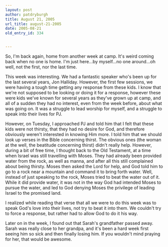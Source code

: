 ```yaml
---
layout: post
author: patdryburgh
title: August 21, 2005
url_title: august-21-2005
date: 2005-08-21
old_entry_id: 334


---
```


So, I'm back again, home from another week at camp. It's weird coming back when no one is home. I'm just here...by myself...no one around...oh well, not the first, nor the last time. 

This week was interesting. We had a fantastic speaker who's been up for the last several years, Jon Halliday. However, the first few sessions, we were having a tough time getting any response from these kids. I know that we're not supposed to be looking or doing it for a response, however these were kids we've known for several years as they've grown up at camp, and all of a sudden they had no interest, even from the week before, about what was going on. It was a struggle to lead worship for myself, and a struggle to speak into their lives for PJ. 

However, on Tuesday, I approached PJ and told him that I felt that these kids were not thirsty, that they had no desire for God, and therefore obviously weren't interested in knowing Him more. I told him that we should look up verses in the Bible concerning thirst. The obvious ones (the woman at the well, the beatitude concerning thirst) didn't really help. However, during a bit of free time, I thought back to the Old Testament, at a time when Israel was still travelling with Moses. They had already been provided water from the rock, as well as manna, and after all this still complained about being thirsty. Moses then asked the Lord for help, and God told him to go to a rock near a mountain and command it to bring forth water. Well, instead of just speaking to the rock, Moses tried to beat the water out of it. While it did provide water, it was not in the way God had intended Moses to pursue the water, and led to God denying Moses the privilege of leading Israel to the promised land. 

I realized while reading that verse that all we were to do this week was to speak God's love into their lives, not try to beat it into them. We couldn't try to force a response, but rather had to allow God to do it his way. 

Later on in the week, I found out that Sarah's grandfather passed away. Sarah was really close to her grandpa, and it's been a hard week first seeing him so sick and then finally losing him. If you wouldn't mind praying for her, that would be awesome.